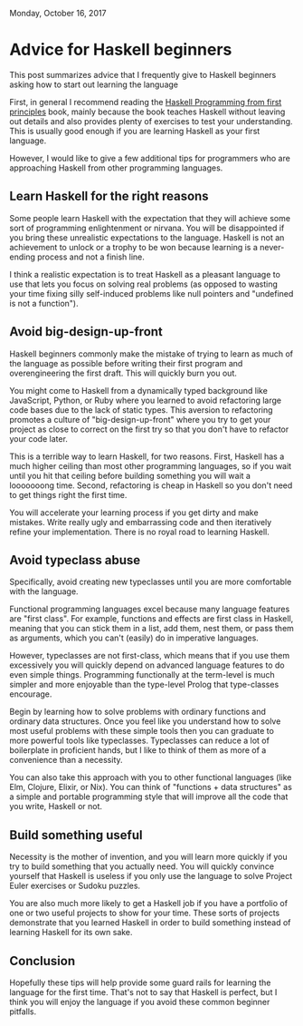 Monday, October 16, 2017

# Advice for Haskell beginners

This post summarizes advice that I frequently give to Haskell beginners asking how to start out learning the language

First, in general I recommend reading the [Haskell Programming from first principles](http://haskellbook.com/) book, mainly because the book teaches Haskell without leaving out details and also provides plenty of exercises to test your understanding. This is usually good enough if you are learning Haskell as your first language.

However, I would like to give a few additional tips for programmers who are approaching Haskell from other programming languages.

## Learn Haskell for the right reasons
Some people learn Haskell with the expectation that they will achieve some sort of programming enlightenment or nirvana. You will be disappointed if you bring these unrealistic expectations to the language. Haskell is not an achievement to unlock or a trophy to be won because learning is a never-ending process and not a finish line.

I think a realistic expectation is to treat Haskell as a pleasant language to use that lets you focus on solving real problems (as opposed to wasting your time fixing silly self-induced problems like null pointers and "undefined is not a function").

## Avoid big-design-up-front
Haskell beginners commonly make the mistake of trying to learn as much of the language as possible before writing their first program and overengineering the first draft. This will quickly burn you out.

You might come to Haskell from a dynamically typed background like JavaScript, Python, or Ruby where you learned to avoid refactoring large code bases due to the lack of static types. This aversion to refactoring promotes a culture of "big-design-up-front" where you try to get your project as close to correct on the first try so that you don't have to refactor your code later.

This is a terrible way to learn Haskell, for two reasons. First, Haskell has a much higher ceiling than most other programming languages, so if you wait until you hit that ceiling before building something you will wait a looooooong time. Second, refactoring is cheap in Haskell so you don't need to get things right the first time.

You will accelerate your learning process if you get dirty and make mistakes. Write really ugly and embarrassing code and then iteratively refine your implementation. There is no royal road to learning Haskell.

## Avoid typeclass abuse
Specifically, avoid creating new typeclasses until you are more comfortable with the language.

Functional programming languages excel because many language features are "first class". For example, functions and effects are first class in Haskell, meaning that you can stick them in a list, add them, nest them, or pass them as arguments, which you can't (easily) do in imperative languages.

However, typeclasses are not first-class, which means that if you use them excessively you will quickly depend on advanced language features to do even simple things. Programming functionally at the term-level is much simpler and more enjoyable than the type-level Prolog that type-classes encourage.

Begin by learning how to solve problems with ordinary functions and ordinary data structures. Once you feel like you understand how to solve most useful problems with these simple tools then you can graduate to more powerful tools like typeclasses. Typeclasses can reduce a lot of boilerplate in proficient hands, but I like to think of them as more of a convenience than a necessity.

You can also take this approach with you to other functional languages (like Elm, Clojure, Elixir, or Nix). You can think of "functions + data structures" as a simple and portable programming style that will improve all the code that you write, Haskell or not.

## Build something useful
Necessity is the mother of invention, and you will learn more quickly if you try to build something that you actually need. You will quickly convince yourself that Haskell is useless if you only use the language to solve Project Euler exercises or Sudoku puzzles.

You are also much more likely to get a Haskell job if you have a portfolio of one or two useful projects to show for your time. These sorts of projects demonstrate that you learned Haskell in order to build something instead of learning Haskell for its own sake.

## Conclusion
Hopefully these tips will help provide some guard rails for learning the language for the first time. That's not to say that Haskell is perfect, but I think you will enjoy the language if you avoid these common beginner pitfalls.

